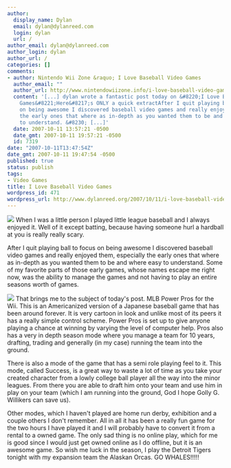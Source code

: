 ```yaml
---
author:
  display_name: Dylan
  email: dylan@dylanreed.com
  login: dylan
  url: /
author_email: dylan@dylanreed.com
author_login: dylan
author_url: /
categories: []
comments:
- author: Nintendo Wii Zone &raquo; I Love Baseball Video Games
  author_email: ""
  author_url: http://www.nintendowiizone.info/i-love-baseball-video-games/2007/10/11/
  content: '[...] dylan wrote a fantastic post today on &#8220;I Love Baseball Video
    Games&#8221;Here&#8217;s ONLY a quick extractAfter I quit playing ball to focus
    on being awesome I discovered baseball video games and really enjoyed them, especially
    the early ones that where as in-depth as you wanted them to be and where easy
    to understand. &#8230; [...]'
  date: 2007-10-11 13:57:21 -0500
  date_gmt: 2007-10-11 19:57:21 -0500
  id: 7319
date: "2007-10-11T13:47:54Z"
date_gmt: 2007-10-11 19:47:54 -0500
published: true
status: publish
tags:
- Video Games
title: I Love Baseball Video Games
wordpress_id: 471
wordpress_url: http://www.dylanreed.org/2007/10/11/i-love-baseball-video-games/
---
```


![][1]  When I was a little person I played little league baseball and I always enjoyed it. Well  of it except batting, because having someone hurl a hardball at you is really really scary. 

   [1]: http://ps2.vggen.com/news/images/powerfulpromlb.jpg

After I quit playing ball to focus on being awesome I discovered baseball video games and really enjoyed them, especially the early ones that where as in-depth as you wanted them to be and where easy to understand. Some of my favorite parts of those early games, whose names escape me right now, was the ability to manage the games and not having to play an entire seasons worth of games.

![][2] That brings me to the subject of today's post. MLB Power Pros for the Wii. This is an Americanized version of a Japanese baseball game that has been around forever. It is very cartoon in look and unlike most of its peers it has a really simple control scheme. Power Pros is set up to give anyone playing a chance at winning by varying the level of computer help. Pros also has a very in depth season mode where you manage a team for 10 years, drafting, trading and generally (in my case) running the team into the ground. 

   [2]: http://www.gamasutra.com/db_area/images/news2001/14968/pawapro.jpg

There is also a mode of the game that has a semi role playing feel to it. This mode, called Success, is a great way to waste a lot of time as you take your created character from a lowly college ball player all the way into the minor leagues. From there you are able to draft him onto your team and use him in play on your team (which I am running into the ground, God I hope Golly G. Willikers can save us). 

Other modes, which I haven't played are home run derby, exhibition and a couple others I don't remember. All in all it has been a really fun game for the two hours I have played it and I will probably have to convert it from a rental to a owned game. The only sad thing is no online play, which for me is good since I would just get owned online as I do offline, but it is an awesome game. So wish me luck in the season, I play the Detroit Tigers tonight with my expansion team the Alaskan Orcas. GO WHALES!!!!!
